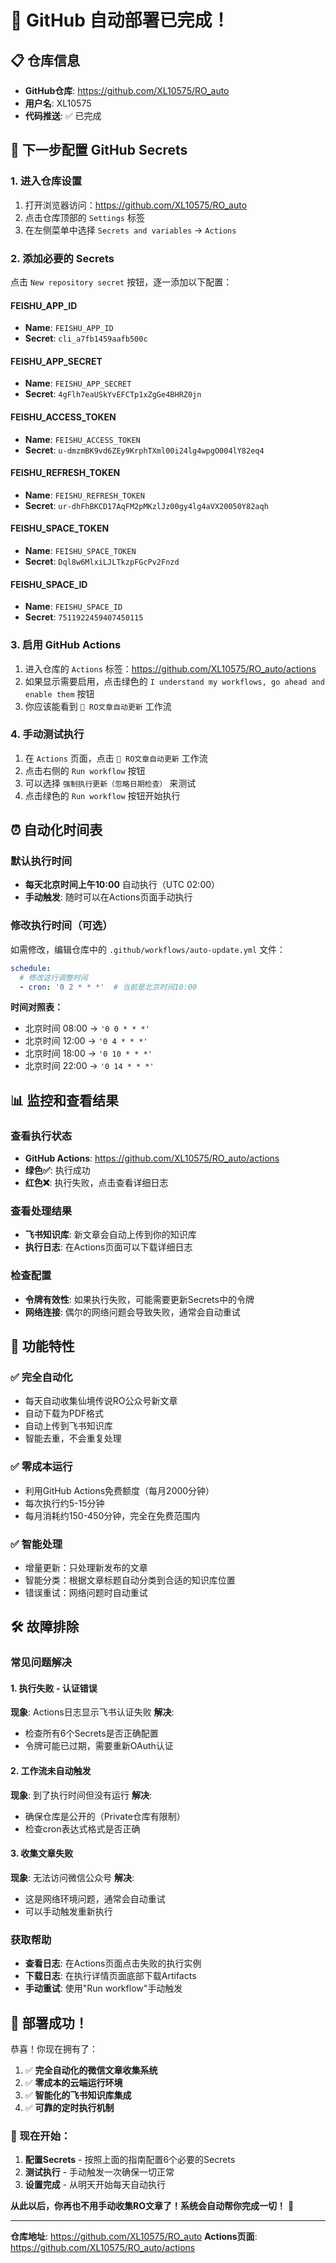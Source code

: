 # 🎉 GitHub 自动部署已完成！

## 📋 仓库信息
- **GitHub仓库**: https://github.com/XL10575/RO_auto
- **用户名**: XL10575
- **代码推送**: ✅ 已完成

## 🔧 下一步配置 GitHub Secrets

### 1. 进入仓库设置
1. 打开浏览器访问：https://github.com/XL10575/RO_auto
2. 点击仓库顶部的 `Settings` 标签
3. 在左侧菜单中选择 `Secrets and variables` → `Actions`

### 2. 添加必要的 Secrets
点击 `New repository secret` 按钮，逐一添加以下配置：

#### FEISHU_APP_ID
- **Name**: `FEISHU_APP_ID`
- **Secret**: `cli_a7fb1459aafb500c`

#### FEISHU_APP_SECRET  
- **Name**: `FEISHU_APP_SECRET`
- **Secret**: `4gFlh7eaUSkYvEFCTp1xZgGe4BHRZ0jn`

#### FEISHU_ACCESS_TOKEN
- **Name**: `FEISHU_ACCESS_TOKEN`
- **Secret**: `u-dmzmBK9vd6ZEy9KrphTXml00i24lg4wpgO004lY82eq4`

#### FEISHU_REFRESH_TOKEN
- **Name**: `FEISHU_REFRESH_TOKEN`  
- **Secret**: `ur-dhFhBKCD17AqFM2pMKzlJz00gy4lg4aVX20050Y82aqh`

#### FEISHU_SPACE_TOKEN
- **Name**: `FEISHU_SPACE_TOKEN`
- **Secret**: `Dql8w6MlxiLJLTkzpFGcPv2Fnzd`

#### FEISHU_SPACE_ID
- **Name**: `FEISHU_SPACE_ID` 
- **Secret**: `7511922459407450115`

### 3. 启用 GitHub Actions
1. 进入仓库的 `Actions` 标签：https://github.com/XL10575/RO_auto/actions
2. 如果显示需要启用，点击绿色的 `I understand my workflows, go ahead and enable them` 按钮
3. 你应该能看到 `🤖 RO文章自动更新` 工作流

### 4. 手动测试执行
1. 在 `Actions` 页面，点击 `🤖 RO文章自动更新` 工作流
2. 点击右侧的 `Run workflow` 按钮
3. 可以选择 `强制执行更新（忽略日期检查）` 来测试
4. 点击绿色的 `Run workflow` 按钮开始执行

## ⏰ 自动化时间表

### 默认执行时间
- **每天北京时间上午10:00** 自动执行（UTC 02:00）
- **手动触发**: 随时可以在Actions页面手动执行

### 修改执行时间（可选）
如需修改，编辑仓库中的 `.github/workflows/auto-update.yml` 文件：

```yaml
schedule:
  # 修改这行调整时间
  - cron: '0 2 * * *'  # 当前是北京时间10:00
```

**时间对照表：**
- 北京时间 08:00 → `'0 0 * * *'`
- 北京时间 12:00 → `'0 4 * * *'`  
- 北京时间 18:00 → `'0 10 * * *'`
- 北京时间 22:00 → `'0 14 * * *'`

## 📊 监控和查看结果

### 查看执行状态
- **GitHub Actions**: https://github.com/XL10575/RO_auto/actions
- **绿色✅**: 执行成功
- **红色❌**: 执行失败，点击查看详细日志

### 查看处理结果
- **飞书知识库**: 新文章会自动上传到你的知识库
- **执行日志**: 在Actions页面可以下载详细日志

### 检查配置
- **令牌有效性**: 如果执行失败，可能需要更新Secrets中的令牌
- **网络连接**: 偶尔的网络问题会导致失败，通常会自动重试

## 🎯 功能特性

### ✅ 完全自动化
- 每天自动收集仙境传说RO公众号新文章
- 自动下载为PDF格式
- 自动上传到飞书知识库
- 智能去重，不会重复处理

### ✅ 零成本运行
- 利用GitHub Actions免费额度（每月2000分钟）
- 每次执行约5-15分钟
- 每月消耗约150-450分钟，完全在免费范围内

### ✅ 智能处理
- 增量更新：只处理新发布的文章
- 智能分类：根据文章标题自动分类到合适的知识库位置
- 错误重试：网络问题时自动重试

## 🛠️ 故障排除

### 常见问题解决

#### 1. 执行失败 - 认证错误
**现象**: Actions日志显示飞书认证失败
**解决**: 
- 检查所有6个Secrets是否正确配置
- 令牌可能已过期，需要重新OAuth认证

#### 2. 工作流未自动触发
**现象**: 到了执行时间但没有运行
**解决**:
- 确保仓库是公开的（Private仓库有限制）
- 检查cron表达式格式是否正确

#### 3. 收集文章失败
**现象**: 无法访问微信公众号
**解决**:
- 这是网络环境问题，通常会自动重试
- 可以手动触发重新执行

### 获取帮助
- **查看日志**: 在Actions页面点击失败的执行实例
- **下载日志**: 在执行详情页面底部下载Artifacts
- **手动重试**: 使用"Run workflow"手动触发

## 🎊 部署成功！

恭喜！你现在拥有了：

1. ✅ **完全自动化的微信文章收集系统**
2. ✅ **零成本的云端运行环境**  
3. ✅ **智能化的飞书知识库集成**
4. ✅ **可靠的定时执行机制**

### 🚀 现在开始：

1. **配置Secrets** - 按照上面的指南配置6个必要的Secrets
2. **测试执行** - 手动触发一次确保一切正常
3. **设置完成** - 从明天开始每天自动执行

**从此以后，你再也不用手动收集RO文章了！系统会自动帮你完成一切！** 🎉

---

**仓库地址**: https://github.com/XL10575/RO_auto
**Actions页面**: https://github.com/XL10575/RO_auto/actions 